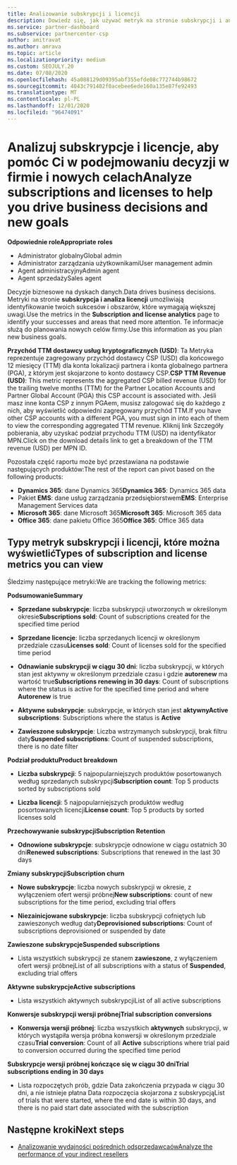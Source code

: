 ```yaml
---
title: Analizowanie subskrypcji i licencji
description: Dowiedz się, jak używać metryk na stronie subskrypcji i analizy licencji, aby identyfikować Twoje sukcesy i obszary, które wymagają większej uwagi.
ms.service: partner-dashboard
ms.subservice: partnercenter-csp
author: amitravat
ms.author: amrava
ms.topic: article
ms.localizationpriority: medium
ms.custom: SEOJULY.20
ms.date: 07/08/2020
ms.openlocfilehash: 45a088129d09395abf355efde08c772744b98672
ms.sourcegitcommit: 4043c791402f0acebee6ede160a135e87fe92493
ms.translationtype: MT
ms.contentlocale: pl-PL
ms.lasthandoff: 12/01/2020
ms.locfileid: "96474091"
---
```

# <a name="analyze-subscriptions-and-licenses-to-help-you-drive-business-decisions-and-new-goals"></a><span data-ttu-id="5a217-103">Analizuj subskrypcje i licencje, aby pomóc Ci w podejmowaniu decyzji w firmie i nowych celach</span><span class="sxs-lookup"><span data-stu-id="5a217-103">Analyze subscriptions and licenses to help you drive business decisions and new goals</span></span>

<span data-ttu-id="5a217-104">**Odpowiednie role**</span><span class="sxs-lookup"><span data-stu-id="5a217-104">**Appropriate roles**</span></span>

- <span data-ttu-id="5a217-105">Administrator globalny</span><span class="sxs-lookup"><span data-stu-id="5a217-105">Global admin</span></span>
- <span data-ttu-id="5a217-106">Administrator zarządzania użytkownikami</span><span class="sxs-lookup"><span data-stu-id="5a217-106">User management admin</span></span>
- <span data-ttu-id="5a217-107">Agent administracyjny</span><span class="sxs-lookup"><span data-stu-id="5a217-107">Admin agent</span></span>
- <span data-ttu-id="5a217-108">Agent sprzedaży</span><span class="sxs-lookup"><span data-stu-id="5a217-108">Sales agent</span></span>

<span data-ttu-id="5a217-109">Decyzje biznesowe na dyskach danych.</span><span class="sxs-lookup"><span data-stu-id="5a217-109">Data drives business decisions.</span></span> <span data-ttu-id="5a217-110">Metryki na stronie **subskrypcja i analiza licencji** umożliwiają identyfikowanie twoich sukcesów i obszarów, które wymagają większej uwagi.</span><span class="sxs-lookup"><span data-stu-id="5a217-110">Use the metrics in the **Subscription and license analytics** page to identify your successes and areas that need more attention.</span></span> <span data-ttu-id="5a217-111">Te informacje służą do planowania nowych celów firmy.</span><span class="sxs-lookup"><span data-stu-id="5a217-111">Use this information as you plan new business goals.</span></span>

<span data-ttu-id="5a217-112">**Przychód TTM dostawcy usług kryptograficznych (USD)**: Ta Metryka reprezentuje zagregowany przychód dostawcy CSP (USD) dla końcowego 12 miesięcy (TTM) dla konta lokalizacji partnera i konta globalnego partnera (PGA), z którym jest skojarzone to konto dostawcy CSP.</span><span class="sxs-lookup"><span data-stu-id="5a217-112">**CSP TTM Revenue (USD)**: This metric represents the aggregated CSP billed revenue (USD) for the trailing twelve months (TTM) for the Partner Location Accounts and Partner Global Account (PGA) this CSP account is associated with.</span></span> <span data-ttu-id="5a217-113">Jeśli masz inne konta CSP z innym PGAem, musisz zalogować się do każdego z nich, aby wyświetlić odpowiedni zagregowany przychód TTM.</span><span class="sxs-lookup"><span data-stu-id="5a217-113">If you have other CSP accounts with a different PGA, you must sign in into each of them to view the corresponding aggregated TTM revenue.</span></span>  <span data-ttu-id="5a217-114">Kliknij link Szczegóły pobierania, aby uzyskać podział przychodu TTM (USD) na identyfikator MPN.</span><span class="sxs-lookup"><span data-stu-id="5a217-114">Click on the download details link to get a breakdown of the TTM revenue (USD) per MPN ID.</span></span>

<span data-ttu-id="5a217-115">Pozostała część raportu może być przestawiana na podstawie następujących produktów:</span><span class="sxs-lookup"><span data-stu-id="5a217-115">The rest of the report can pivot based on the following products:</span></span>

 - <span data-ttu-id="5a217-116">**Dynamics 365**: dane Dynamics 365</span><span class="sxs-lookup"><span data-stu-id="5a217-116">**Dynamics 365**: Dynamics 365 data</span></span>  
 - <span data-ttu-id="5a217-117">Pakiet **EMS**: dane usług zarządzania przedsiębiorstwem</span><span class="sxs-lookup"><span data-stu-id="5a217-117">**EMS**: Enterprise Management Services data</span></span>  
 - <span data-ttu-id="5a217-118">**Microsoft 365**: dane Microsoft 365</span><span class="sxs-lookup"><span data-stu-id="5a217-118">**Microsoft 365**: Microsoft 365 data</span></span>  
 - <span data-ttu-id="5a217-119">**Office 365**: dane pakietu Office 365</span><span class="sxs-lookup"><span data-stu-id="5a217-119">**Office 365**: Office 365 data</span></span>  


## <a name="types-of-subscription-and-license-metrics-you-can-view"></a><span data-ttu-id="5a217-120">Typy metryk subskrypcji i licencji, które można wyświetlić</span><span class="sxs-lookup"><span data-stu-id="5a217-120">Types of subscription and license metrics you can view</span></span>

<span data-ttu-id="5a217-121">Śledzimy następujące metryki:</span><span class="sxs-lookup"><span data-stu-id="5a217-121">We are tracking the following metrics:</span></span>

<span data-ttu-id="5a217-122">**Podsumowanie**</span><span class="sxs-lookup"><span data-stu-id="5a217-122">**Summary**</span></span>  
 - <span data-ttu-id="5a217-123">**Sprzedane subskrypcje**: liczba subskrypcji utworzonych w określonym okresie</span><span class="sxs-lookup"><span data-stu-id="5a217-123">**Subscriptions sold**: Count of subscriptions created for the specified time period</span></span>  
  
 - <span data-ttu-id="5a217-124">**Sprzedane licencje**: liczba sprzedanych licencji w określonym przedziale czasu</span><span class="sxs-lookup"><span data-stu-id="5a217-124">**Licenses sold**: Count of licenses sold for the specified time period</span></span>  
  
 - <span data-ttu-id="5a217-125">**Odnawianie subskrypcji w ciągu 30 dni**: liczba subskrypcji, w których stan jest aktywny w określonym przedziale czasu i gdzie **autorenew** ma wartość true</span><span class="sxs-lookup"><span data-stu-id="5a217-125">**Subscriptions renewing in 30 days**: Count of subscriptions where the status is active for the specified time period and where **Autorenew** is true</span></span>
 
 - <span data-ttu-id="5a217-126">**Aktywne subskrypcje**: subskrypcje, w których stan jest **aktywny**</span><span class="sxs-lookup"><span data-stu-id="5a217-126">**Active subscriptions**: Subscriptions where the status is **Active**</span></span>  
 
 - <span data-ttu-id="5a217-127">**Zawieszone subskrypcje**: Liczba wstrzymanych subskrypcji, brak filtru daty</span><span class="sxs-lookup"><span data-stu-id="5a217-127">**Suspended subscriptions**: Count of suspended subscriptions, there is no date filter</span></span>  

<span data-ttu-id="5a217-128">**Podział produktu**</span><span class="sxs-lookup"><span data-stu-id="5a217-128">**Product breakdown**</span></span>
  
 - <span data-ttu-id="5a217-129">**Liczba subskrypcji**: 5 najpopularniejszych produktów posortowanych według sprzedanych subskrypcji</span><span class="sxs-lookup"><span data-stu-id="5a217-129">**Subscription count**: Top 5 products sorted by subscriptions sold</span></span>  
 
 - <span data-ttu-id="5a217-130">**Liczba licencji**: 5 najpopularniejszych produktów według posortowanych licencji</span><span class="sxs-lookup"><span data-stu-id="5a217-130">**License count**: Top 5 products by sorted licenses sold</span></span>

<span data-ttu-id="5a217-131">**Przechowywanie subskrypcji**</span><span class="sxs-lookup"><span data-stu-id="5a217-131">**Subscription Retention**</span></span>

 - <span data-ttu-id="5a217-132">**Odnowione subskrypcje**: subskrypcje odnowione w ciągu ostatnich 30 dni</span><span class="sxs-lookup"><span data-stu-id="5a217-132">**Renewed subscriptions**: Subscriptions that renewed in the last 30 days</span></span>  

<span data-ttu-id="5a217-133">**Zmiany subskrypcji**</span><span class="sxs-lookup"><span data-stu-id="5a217-133">**Subscription churn**</span></span>  
 - <span data-ttu-id="5a217-134">**Nowe subskrypcje**: liczba nowych subskrypcji w okresie, z wyłączeniem ofert wersji próbnej</span><span class="sxs-lookup"><span data-stu-id="5a217-134">**New subscriptions**: count of new subscriptions for the time period, excluding trial offers</span></span>  
 
 - <span data-ttu-id="5a217-135">**Niezainicjowane subskrypcje**: liczba subskrypcji cofniętych lub zawieszonych według daty</span><span class="sxs-lookup"><span data-stu-id="5a217-135">**Deprovisioned subscriptions**: Count of subscriptions deprovisioned or suspended by date</span></span>  

<span data-ttu-id="5a217-136">**Zawieszone subskrypcje**</span><span class="sxs-lookup"><span data-stu-id="5a217-136">**Suspended subscriptions**</span></span> 
 
 - <span data-ttu-id="5a217-137">Lista wszystkich subskrypcji ze stanem **zawieszone**, z wyłączeniem ofert wersji próbnej</span><span class="sxs-lookup"><span data-stu-id="5a217-137">List of all subscriptions with a status of **Suspended**, excluding trial offers</span></span>  
  
<span data-ttu-id="5a217-138">**Aktywne subskrypcje**</span><span class="sxs-lookup"><span data-stu-id="5a217-138">**Active subscriptions**</span></span>

 - <span data-ttu-id="5a217-139">Lista wszystkich aktywnych subskrypcji</span><span class="sxs-lookup"><span data-stu-id="5a217-139">List of all active subscriptions</span></span>  

<span data-ttu-id="5a217-140">**Konwersje subskrypcji wersji próbnej**</span><span class="sxs-lookup"><span data-stu-id="5a217-140">**Trial subscription conversions**</span></span>  

 - <span data-ttu-id="5a217-141">**Konwersja wersji próbnej**: liczba wszystkich **aktywnych** subskrypcji, w których wystąpiła wersja próbna konwersji w określonym przedziale czasu</span><span class="sxs-lookup"><span data-stu-id="5a217-141">**Trial conversion**: Count of all **Active** subscriptions where trial paid to conversion occurred during the specified time period</span></span>  

<span data-ttu-id="5a217-142">**Subskrypcje wersji próbnej kończące się w ciągu 30 dni**</span><span class="sxs-lookup"><span data-stu-id="5a217-142">**Trial subscriptions ending in 30 days**</span></span>  

 - <span data-ttu-id="5a217-143">Lista rozpoczętych prób, gdzie Data zakończenia przypada w ciągu 30 dni, a nie istnieje płatna Data rozpoczęcia skojarzona z subskrypcją</span><span class="sxs-lookup"><span data-stu-id="5a217-143">List of trials that were started, where the end date is within 30 days, and there is no paid start date associated with the subscription</span></span>  

## <a name="next-steps"></a><span data-ttu-id="5a217-144">Następne kroki</span><span class="sxs-lookup"><span data-stu-id="5a217-144">Next steps</span></span>

- [<span data-ttu-id="5a217-145">Analizowanie wydajności pośrednich odsprzedawcaów</span><span class="sxs-lookup"><span data-stu-id="5a217-145">Analyze the performance of your indirect resellers</span></span>](analyze-indirect-resellers.md)